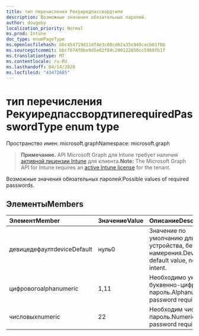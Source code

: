 ```yaml
---
title: тип перечисления Рекуиредпассвордтипе
description: Возможные значения обязательных паролей.
author: dougeby
localization_priority: Normal
ms.prod: Intune
doc_type: enumPageType
ms.openlocfilehash: bbc454719d11df4e3c00cd62a35c940cacb61fbb
ms.sourcegitcommit: bbcf074f0be9d5e02f84c290122850cc5968fb1f
ms.translationtype: MT
ms.contentlocale: ru-RU
ms.lasthandoff: 04/14/2020
ms.locfileid: "43472685"
---
```

# <a name="requiredpasswordtype-enum-type"></a><span data-ttu-id="7b340-103">тип перечисления Рекуиредпассвордтипе</span><span class="sxs-lookup"><span data-stu-id="7b340-103">requiredPasswordType enum type</span></span>

<span data-ttu-id="7b340-104">Пространство имен: microsoft.graph</span><span class="sxs-lookup"><span data-stu-id="7b340-104">Namespace: microsoft.graph</span></span>

> <span data-ttu-id="7b340-105">**Примечание.** API Microsoft Graph для Intune требует наличия [активной лицензии Intune](https://go.microsoft.com/fwlink/?linkid=839381) для клиента.</span><span class="sxs-lookup"><span data-stu-id="7b340-105">**Note:** The Microsoft Graph API for Intune requires an [active Intune license](https://go.microsoft.com/fwlink/?linkid=839381) for the tenant.</span></span>

<span data-ttu-id="7b340-106">Возможные значения обязательных паролей.</span><span class="sxs-lookup"><span data-stu-id="7b340-106">Possible values of required passwords.</span></span>

## <a name="members"></a><span data-ttu-id="7b340-107">Элементы</span><span class="sxs-lookup"><span data-stu-id="7b340-107">Members</span></span>
|<span data-ttu-id="7b340-108">Элемент</span><span class="sxs-lookup"><span data-stu-id="7b340-108">Member</span></span>|<span data-ttu-id="7b340-109">Значение</span><span class="sxs-lookup"><span data-stu-id="7b340-109">Value</span></span>|<span data-ttu-id="7b340-110">Описание</span><span class="sxs-lookup"><span data-stu-id="7b340-110">Description</span></span>|
|:---|:---|:---|
|<span data-ttu-id="7b340-111">девицедефаулт</span><span class="sxs-lookup"><span data-stu-id="7b340-111">deviceDefault</span></span>|<span data-ttu-id="7b340-112">нуль</span><span class="sxs-lookup"><span data-stu-id="7b340-112">0</span></span>|<span data-ttu-id="7b340-113">Значение по умолчанию для устройства, без намерения.</span><span class="sxs-lookup"><span data-stu-id="7b340-113">Device default value, no intent.</span></span>|
|<span data-ttu-id="7b340-114">цифрового</span><span class="sxs-lookup"><span data-stu-id="7b340-114">alphanumeric</span></span>|<span data-ttu-id="7b340-115">1,1</span><span class="sxs-lookup"><span data-stu-id="7b340-115">1</span></span>|<span data-ttu-id="7b340-116">Необходимо указать буквенно-цифровой пароль.</span><span class="sxs-lookup"><span data-stu-id="7b340-116">Alphanumeric password required.</span></span>|
|<span data-ttu-id="7b340-117">числовых</span><span class="sxs-lookup"><span data-stu-id="7b340-117">numeric</span></span>|<span data-ttu-id="7b340-118">2</span><span class="sxs-lookup"><span data-stu-id="7b340-118">2</span></span>|<span data-ttu-id="7b340-119">Необходим числовой пароль.</span><span class="sxs-lookup"><span data-stu-id="7b340-119">Numeric password required.</span></span>|







